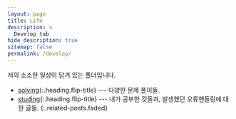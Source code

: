 ```yaml
---
layout: page
title: Life
description: >
  Develop tab
hide_description: true
sitemap: false
permalink: /develop/
---
```


저의 소소한 일상이 담겨 있는 폴더입니다.

* [solving]{:.heading.flip-title} --- 다양한 문제 풀이들.
* [studing]{:.heading.flip-title} --- 내가 공부한 것들과, 발생했던 오류핸들링에 대한 글들.
{:.related-posts.faded}

[solving]: solving/
[studing]: studing/
